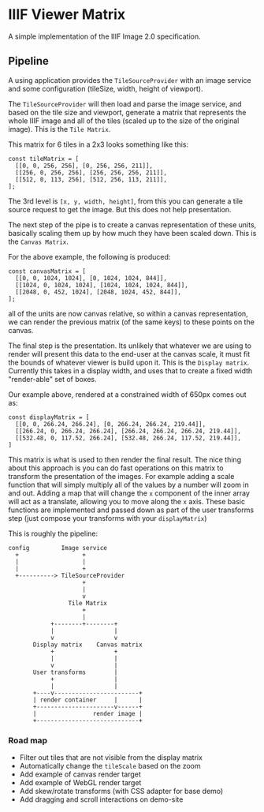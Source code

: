 # IIIF Viewer Matrix
A simple implementation of the IIIF Image 2.0 specification. 


## Pipeline
A using application provides the `TileSourceProvider` with an image service
and some configuration (tileSize, width, height of viewport).

The `TileSourceProvider` will then load and parse the image service, and based
on the tile size and viewport, generate a matrix that represents the whole IIIF
image and all of the tiles (scaled up to the size of the original image). This
is the `Tile Matrix`.

This matrix for 6 tiles in a 2x3 looks something like this:
```
const tileMatrix = [
  [[0, 0, 256, 256], [0, 256, 256, 211]],
  [[256, 0, 256, 256], [256, 256, 256, 211]],
  [[512, 0, 113, 256], [512, 256, 113, 211]],
];
```
The 3rd level is `[x, y, width, height]`, from this you can generate
a tile source request to get the image. But this does not help presentation.

The next step of the pipe is to create a canvas representation of these units,
basically scaling them up by how much they have been scaled down. This is the `Canvas Matrix`.

For the above example, the following is produced:
```
const canvasMatrix = [
  [[0, 0, 1024, 1024], [0, 1024, 1024, 844]],
  [[1024, 0, 1024, 1024], [1024, 1024, 1024, 844]],
  [[2048, 0, 452, 1024], [2048, 1024, 452, 844]],
];
```
all of the units are now canvas relative, so within a canvas representation, we can render the
previous matrix (of the same keys) to these points on the canvas.

The final step is the presentation. Its unlikely that whatever we are using to render will present
this data to the end-user at the canvas scale, it must fit the bounds of whatever viewer is build
upon it. This is the `Display matrix`. Currently this takes in a display width, and uses that to create a 
fixed width "render-able" set of boxes.

Our example above, rendered at a constrained width of 650px comes out as:
```
const displayMatrix = [
  [[0, 0, 266.24, 266.24], [0, 266.24, 266.24, 219.44]],
  [[266.24, 0, 266.24, 266.24], [266.24, 266.24, 266.24, 219.44]],
  [[532.48, 0, 117.52, 266.24], [532.48, 266.24, 117.52, 219.44]],
]
```

This matrix is what is used to then render the final result. The nice thing about this approach is
you can do fast operations on this matrix to transform the presentation of the images. For example
adding a scale function that will simply multiply all of the values by a number will zoom in and out.
Adding a map that will change the `x` component of the inner array will act as a translate, allowing you
to move along the `x` axis. These basic functions are implemented and passed down as part of the user
transforms step (just compose your transforms with your `displayMatrix`)

This is roughly the pipeline: 
```
config         Image service
  +                  +
  |                  |
  |                  +
  +----------> TileSourceProvider
                     +
                     |
                     v
                 Tile Matrix
                     +
                     |
            +--------+--------+
            |                 |
            v                 v
       Display matrix    Canvas matrix
            +                 +
            |                 |
            v                 |
       User transforms        |
            +                 |
            |                 |
       +----v------------------------+
       | render container     |      |
       +----------------------v------+
       |                render image |
       +-----------------------------+
```

### Road map
* Filter out tiles that are not visible from the display matrix
* Automatically change the `tileScale` based on the zoom
* Add example of canvas render target
* Add example of WebGL render target
* Add skew/rotate transforms (with CSS adapter for base demo)
* Add dragging and scroll interactions on demo-site